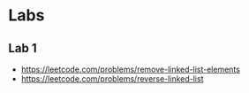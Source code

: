 # Labs

## Lab 1

- https://leetcode.com/problems/remove-linked-list-elements​
- https://leetcode.com/problems/reverse-linked-list
